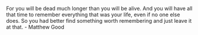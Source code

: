For you will be dead much longer than you will be alive. And you will have all that time to remember everything that was your life, even if no one else does. So you had better find something worth remembering and just leave it at that. - Matthew Good
